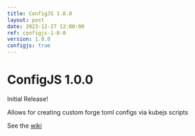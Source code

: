 ```yaml
---
title: ConfigJS 1.0.0
layout: post
date: 2023-12-27 12:00:00
ref: configjs-1-0-0
version: 1.0.0
configjs: true
---
```


# ConfigJS 1.0.0

Initial Release!

Allows for creating custom forge toml configs via kubejs scripts

See the [wiki](/configjs/1.20.1/)
